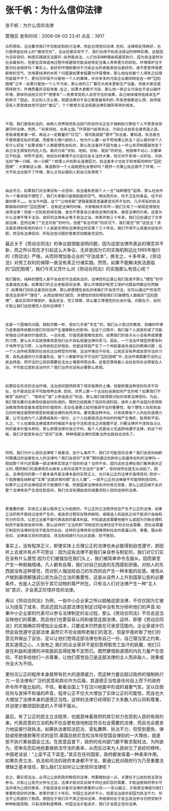 # 张千帆：为什么信仰法律  
张千帆：为什么信仰法律

管理员 发布时间：2008-08-03 23:41  点击：3917

    众所周知，法治要求我们不仅制定和执行法律，而且也得信仰法律.否则，法律规定得再好，也只是停留在纸上的“画饼充饥”，法治还是实现不了，我们也得不到良法保证的种种实惠。这是因为没有信仰，制度实践就无法展开.纵然是良法，人们也有N种理由规避其执行，因为良法虽然对社会最有利，但是在具体适用过程中规避很可能会给特定当事人带来更大的好处。环境保护法不是对社会很好吗？事实上，良好的环境即便对于污染企业的老板来说也是好的，谁不愿意呼吸更新鲜的空气、饮用更纯净的水呢？问题是如果老板要为环保埋单，那么他在权衡个人得失之后很可能就不干了。更何况环保不只是他一个人的事情，许许多多的污染企业都同样处在一种“囚犯困境”之中：如果只是他一个人不污染，那么他的工厂要花大成本更新生产设备，但是大家还是照样排污，环境质量并没有改善.反之，如果大家都不污染，那么他一家企业污染也不足以破坏环境，那样的话他又何不“搭便车”——免费享受别人自觉守法的成果，自己继续维持低成本生产和排污？因此，无论别人怎么做，规避法律对于自己都是最有利的.所有老板都这么想，自然就没有人愿意做自觉守法的“傻瓜”，个个都想方设法规避法律实施所带来的成本。



    不错，我们是有执法的，纳税人供养政府执法部门的目的也正在于强制执行那些个人不愿意自觉遵守的法律。然而，“兵来将挡，水来土囤。”环保部门前来执法，污染企业自有全身而退之道。老板请客美餐一顿，再送上一定数量的“红包”，很可能就能“摆平”执法者。要知道，执法者也不是铁面无私的机器，而是有七情六欲的人，他为什么要一丝不苟地秉公执法？这么做对他个人有什么好处？如果说每个人都是理性自私的，那么执法者并不因为披上一件公务员制服就改变了自己与生俱有的内在人性。面对只有“天知、地知、你知、我知”的好处，他很难不动心.只要单位不知道、领导不追究，他经办的事情不出引起社会关注的大事，他又何不多得一点好处，对执法则“睁一只眼、闭一只眼”？即便上升到职业道德层次，执法者多少也处于和老板同样的“囚犯困境”：大家都这么做，难道靠你一个人就能把社会管好吗？既然一次秉公执法救不了环境，一次不执法也毁不了环境，那么又何必跟别人和自己较真呢？



    由此可见，如果我们对法律没有一点信仰，执法者和老板个人一旦“纯粹理性”起来，那么社会作为一个集体就不理性了，我们大家都只能吸肮脏的空气、喝劣质的水、吃不卫生的食品、住不抗震的房子……。在当今中国，这个“公地悲剧”逻辑是极其普遍甚至无所不在的，几乎所有的执法都面临同样的“囚犯困境”。在制定法律的时候，大家都拍手欢呼——我们又有了一部规定得很先进得法律！但是一旦轮到具体实施，谁也不愿意自己承担法律的成本、接受法律的约束。这是为什么法律不等于法治，良好的法律未必等于良法之治。改革开放三十年来，我们已经通过了许多部法律，显然远离了“无法可依”的时代。但是“有法可依”的状况下，我们是否“依”这些法？良法是否得到有效的执行？人民是否得到法律保证的实惠？三十年后，我们不得不认真面对这些问题，而没有法律信仰，所有这些问题的答案恐怕都是否定的。



最近关于《劳动合同法》的争议就很能说明问题，因为这部法律所表达的理念并不新，而之所以现在才引起这么大争议，无非是因为它的实施机制远比1995年施行的《劳动法》严格，从而将增加各企业的“守法成本”。换言之，十多年来，《劳动法》对劳工权利的保障一直没有真正付诸实践。然而，如果不能解决执法面临的“囚犯困境”，我们今天又凭什么对《劳动合同法》的实施那么有信心呢？



    我们看到，纯粹的理性人是不会自觉守法或执法的，法律信仰正是让我们变成不那么“理性”的守法者或执法者。如果我们的企业老板信仰法律，那么环境保护和劳工保护问题自然都迎刃而解了.如果我们的执法者信仰法律，那么即便理性自私的老板们不自觉守法，也可以通过严厉惩罚使违法变得不“理性”，从而迫使他们就范。非理性的信仰帮助我们打破理性人面临的“囚犯困境”，最后实现环境保护、食品安全、劳工保障、禁止童工等理性的社会价值。问题在于，如何才能让我们这些理性人信仰法律呢？



    这是一个困难的问题。就和宗教一样，信仰几乎是“天生”的，我们从小受过的教育、目睹的环境乃至家庭传统都对我们的信仰产生潜移默化的影响。在这个过程中，我们每个人逐渐形成了可能伴随自己终身的价值观念。一旦形成，价值观是很难改变的。如果我们的孩子从小没有养成尊重的习惯，那么长大后就很难改变他们出于自私规避法律的恶习。因此，一个法治环境显然更有利于培养守法习惯，人治传统则正好相反。但是这样就产生了一个鸡和蛋谁先谁后的两难问题：在一个人治传统深厚的社会向法治转型的时候，法治环境还不存在，公民还没有养成自觉守法的习惯，自私逃避的行为普遍存在，每个人都套牢在不守法的“囚犯困境”中.法治环境需要守法的公民去缔造，而守法的公民则需要在法治土壤里培育出来。这是否意味着人治社会将永远停留在人治，不可能过渡到法治时代？我们当然也没有必要那么悲观。



    如果存在先天的法治环境，法治信仰固然获得了得天独厚的土壤，但是即便这种信仰先天不存在，也不是说后天不可能培养出来.否则，世界上第一个法治社会是如何产生的呢？如果我们不接受“血统论”、“宿命论”或“上帝选民论”的话，那么我们就得探讨如何培育法律信仰。为此，我们首先要问法律信仰是如何形成的。既然已经脱离了信仰形成阶段，成年人是不会因为思想政治教育而改变基本成型的价值观的.无论在道德上如何强调守法的重要性，每个理性人在轮到自己的时候还是照样感受到规避法律的自然冲动。要克服这种冲动，只有依靠每个人内在的道德力量，让守法成为个人道德戒条的一部分，让个人在面临违法冲动的时候产生愧疚、耻辱和不安。久之，个人在面临法律成本的时候就不会在守法和违法之间摇摆不定.只要法律并不违背自己认同的基本价值与原则，那么即便法律对自己不利，每个人还是会义无返顾地遵守法律。到这个时候，我们才能宣称自己“信仰”法律，种种规避法律的现象当然也就自动消失了。



    然而，我们为什么信仰法律呢？或者说，在什么条件下，我们才可能信仰法律？我们会信仰纳粹时期通过的迫害犹太人的法律吗？我们会信仰“文革”期间通过的剥夺公民基本权利的法律吗——假如那个年代还需要一部法律来实现这个目的的话？当然不会，因为这些法律在我们看来是非正义的.既然我们的道德观念从根本上排斥这类不合法的“法律”，信仰自然也就无从谈起了。因此，法律信仰的第一个基本条件是法律本身的实质正义，也只有公正的法律才值得信仰.除非一个民族像在纳粹或“文革”这类非常时期“走火入魔”，一部不公正的法律是不可能得到信仰的。如果不公正的法律规定并不是偶然个案，而是国家法律体系中的常见现象，那么公民压根不会对整个法律体系产生信任和信仰，我们也没有理由信仰或要求别人信仰这样的法律。



    更重要的是，实体正义是以程序正义为前提的，不公正的立法程序往往产生不公正的法律。如果立法机构不是经过选举产生的，或选举过程存在致命缺陷，或候选人和选民之间不能进行自由和充分的交流，以至立法者不能代表选民的基本利益、不知道选民需要他做什么或因为欠缺合理机制而不能有效发挥作用，那么这样的“立法机构”所制定的法律往往不符合社会需要，而社会需要它制定的法律则往往不能及时出台。这样的法律体系也很难得到社会的普遍认同、尊重、服从和信仰，法律条文将形同虚设，违法和规避行为比比皆是、防不胜防。



事实上，没有程序正义，即便实体上合理公正的法律也未必能得到自觉遵守，原因听上去或许有点不可思议：因为这些法律不是我们亲自参与制定的，我们对它们实在没有什么感觉.因为它们被强加在我们头上，我们被简单命令去服从，因而甚至产生一种抵触情绪。凡人都有自尊，我们对自己创造的东西感到骄傲，对别人的东西就没有这种感觉，而对别人强加给自己的东西则会产生一种本能的反感。难怪从卢梭到康德都强调公民为自己立法的重要性，这是从自然人上升到国家公民的必要条件，也是人之区别于其它动物的尊严所在。只有当人们对法律产生一种“主人翁”意识，才会真正珍惜并信仰法律。



再以《劳动合同法》为例，一些中小企业家之所以抵触这部法律，不仅仅因为它被认为提高了成本，而且还因为这部法律在制定过程中没有充分倾听他们的声音.如果中小企业家的代表可以参与法律制定的全过程，那么《劳动合同法》不仅会适当反映他们的需要，而且他们也更容易认同和接受这部法律。这样，即便《劳动合同法》的实施确实将增加企业成本，只要成本仍然是在可承受范围内，企业家或许仍然会自觉遵守这部法律.虽然它不完全按照老板们的意志，但是毕竟听取了他们的意见并做出了妥协，足以让他们觉得这部法律也有自己一份，自己理当受之约束。其实道德之心，人皆有之.我们的企业家并不是刻意榨取劳工血汗的妖魔，他们只是在利益和道德的冲突面前显得犹豫不定而已。既然要借助道德的内在力量产生信仰，不妨多给他们一点尊重，让他们感觉自己是这部法律的主人而非敌人，效果或许会大为不同。



更何况公正的程序本身就带有巨大的道德威力，而这种力量远超过政府的强制执行力.一旦法律有广泛的民意和舆论作为后盾，其道德正当性是任何自上而下的政府命令所不能比拟的。不信，看看全国上下在汶川地震中形成的凝重气氛，足以压倒任何与哀悼不和谐的声音。程序公正不仅大大增加了实体公正的可能性，而且也大大增加了法律本身的道德正当性。这样的法律已经得到了大多数人的认同和尊重，并迫使少数顽固到底的人不得不服从。



最后，有了公正的民主立法程序，也就意味着政府的其它权力也受到人民的有效约束。代表民意的立法机构不仅会更有效地制定符合社会需要的法律，而且也会更卖力地监督行政执法。如果执法者知法犯法、营私舞弊、执法不力，将受到罢免、弹劾或拒绝拨款等形式的惩罚.美国总统尼克松当年经受国会弹劾的一大理由，就是拒不执行某些国会立法。在民意监督下，政府的任何部门都不敢贪赃枉法、为所欲为，而争先恐后地抢着做依法守法的表率，从而反过来为人民树立了良好的榜样。中国老话说：“上梁不正下梁歪。”其实在任何国家，政府都发挥着一种表率作用。如果负责立法、执法和司法的政府本身都不守法，普通公民对政府行为乃至重要法律缺乏基本信任，那么我们又如何让公民信仰法律呢？



    总之，要实现法治，必须让公民和政府都信仰法律，而要做到这一点，关键在于公民的民主政治参与。只有让公民充分参与立法，法律才能切实反映不同社会阶层的需要，才能迫使政府带头守法并成为公民的表率，才能促进反对者对法律的尊重和认同——一言以蔽之，才能使法律成为我们尊重和信仰的对象。改革开放三十年后，中国立法进步不小，但是法治进步却因为执法不力、司法不公而遇到了瓶颈。原因在于我们并不真正信仰法律，而根源则在于民主政治参与仍然受制于种种制度局限。只有消除制度障碍，中国法治才能进步，我们才会真正信仰法律。